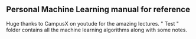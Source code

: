 ## Personal Machine Learning manual for reference 

Huge thanks to CampusX on youtude for the amazing lectures.
" Test " folder contains all the machine learning algorithms along with some notes.
